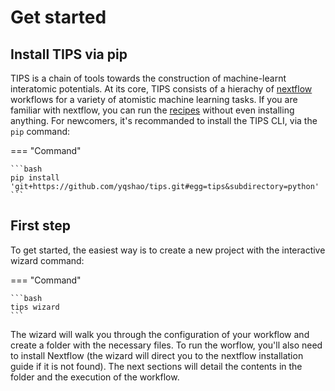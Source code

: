 # Get started

## Install TIPS via pip

TIPS is a chain of tools towards the construction of machine-learnt interatomic
potentials. At its core, TIPS consists of a hierachy of [nextflow]() workflows
for a variety of atomistic machine learning tasks. If you are familiar with
nextflow, you can run the [recipes]() without even installing anything. For
newcomers, it's recommanded to install the TIPS CLI, via the `pip` command:

=== "Command"

    ```bash
    pip install 'git+https://github.com/yqshao/tips.git#egg=tips&subdirectory=python'
    ```

## First step

To get started, the easiest way is to create a new project with the
interactive wizard command:

=== "Command"

    ```bash
    tips wizard
    ```

The wizard will walk you through the configuration of your workflow and create a
folder with the necessary files. To run the worflow, you'll also need to install
Nextflow (the wizard will direct you to the nextflow installation guide if it is
not found). The next sections will detail the contents in the folder and the
execution of the workflow.
